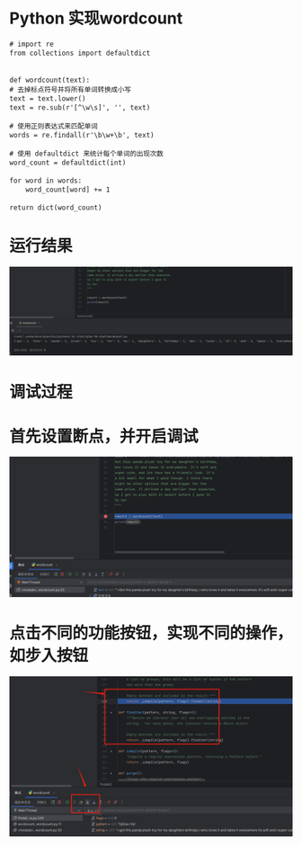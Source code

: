 
# Python 实现wordcount
    # import re
    from collections import defaultdict


    def wordcount(text):
    # 去掉标点符号并将所有单词转换成小写
    text = text.lower()
    text = re.sub(r'[^\w\s]', '', text)

    # 使用正则表达式来匹配单词
    words = re.findall(r'\b\w+\b', text)

    # 使用 defaultdict 来统计每个单词的出现次数
    word_count = defaultdict(int)

    for word in words:
        word_count[word] += 1

    return dict(word_count)
# 运行结果
![GitHub Logo](./images/python_result.png)
# 调试过程
# 首先设置断点，并开启调试
![GitHub Logo](./images/断点.png)
# 点击不同的功能按钮，实现不同的操作，如步入按钮
![GitHub Logo](./images/步入.png)
